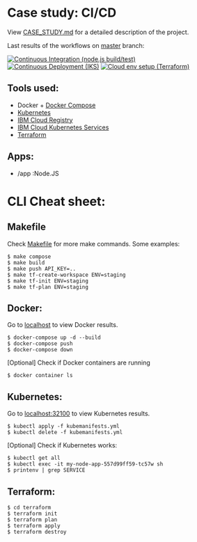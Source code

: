 # Case study: CI/CD

View [CASE_STUDY.md](CASE_STUDY.md) for a detailed description of the project.

Last results of the workflows on [master](https://github.com/danielgeerts7/cicd-pipeline/tree/master) branch:

[![Continuous Integration (node.js build/test)](https://github.com/danielgeerts7/cicd-pipeline/actions/workflows/node.js.yml/badge.svg?branch=master)](https://github.com/danielgeerts7/cicd-pipeline/actions/workflows/node.js.yml)
[![Continuous Deployment (IKS)](https://github.com/danielgeerts7/cicd-pipeline/actions/workflows/ibm.yml/badge.svg?branch=master)](https://github.com/danielgeerts7/cicd-pipeline/actions/workflows/ibm.yml)
[![Cloud env setup (Terraform)](https://github.com/danielgeerts7/cicd-pipeline/actions/workflows/terraform.yml/badge.svg?branch=master)](https://github.com/danielgeerts7/cicd-pipeline/actions/workflows/terraform.yml)

## Tools used:

- Docker + [Docker Compose](https://docs.docker.com/get-started/08_using_compose/)
- [Kubernetes](https://kubernetes.io/)
- [IBM Cloud Registry](https://cloud.ibm.com/docs/Registry)
- [IBM Cloud Kubernetes Services](https://cloud.ibm.com/docs/containers)
- [Terraform](https://registry.terraform.io/)

## Apps:

- /app :Node.JS

# CLI Cheat sheet:

## Makefile

Check [Makefile](Makefile) for more make commands. Some examples:

    $ make compose
    $ make build
    $ make push API_KEY=..
    $ make tf-create-workspace ENV=staging
    $ make tf-init ENV=staging
    $ make tf-plan ENV=staging

## Docker:

Go to [localhost](http://localhost:80) to view Docker results.

    $ docker-compose up -d --build
    $ docker-compose push
    $ docker-compose down
    
[Optional] Check if Docker containers are running
  
    $ docker container ls

## Kubernetes:

Go to [localhost:32100](http://localhost:32100) to view Kubernetes results.

    $ kubectl apply -f kubemanifests.yml
    $ kubectl delete -f kubemanifests.yml

[Optional] Check if Kubernetes works:

    $ kubectl get all
    $ kubectl exec -it my-node-app-557d99ff59-tc57w sh
    $ printenv | grep SERVICE

## Terraform:

    $ cd terraform
    $ terraform init
    $ terraform plan
    $ terraform apply
    $ terraform destroy
   
